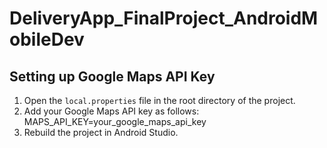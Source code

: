 # DeliveryApp_FinalProject_AndroidMobileDev
 
 
 
 ## Setting up Google Maps API Key
1. Open the `local.properties` file in the root directory of the project.
2. Add your Google Maps API key as follows:
    MAPS_API_KEY=your_google_maps_api_key
3. Rebuild the project in Android Studio.
